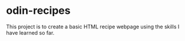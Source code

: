 # odin-recipes
This project is to create a basic HTML recipe webpage using the skills I have learned so far.
